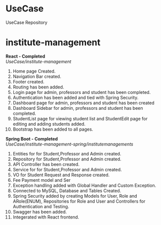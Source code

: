 # UseCase
UseCase Repository

# institute-management
 **React - Completed**<br>
 *UseCase/institute-management*
1) Home page Created.
2) Navigation Bar created.
3) Footer created.
4) Routing has been added.
5) Login page for admin, professors and student has been completed.
6) Authentication has been added and tied with Spring Security.
7) Dashboard page for admin, professors and student has been created
8) Dashboard Sidebar for admin, professors and student has been completed.
9) StudentList page for viewing student list and StudentEdit page for editing and adding students added.
10) Bootstrap has been added to all pages.

**Spring Boot - Completed**<br> 
*UseCase/institute-management-spring/institutemanagements*
1) Entities for for Student,Professor and Admin created.
2) Repository for Student,Professor and Admin created.
3) API Controller has been created.
4) Service for for Student,Professor and Admin created.
5) VO for Student Request and Response created.
6) Fee Payment model and Ser
7) Exception handling added with Global Handler and Custom Exception.
8) Connected to MySQL, Database and Tables Created.
9) Spring Security added by creating Models for User, Role and ARole(ENUM), Repositories for Role and User and Controllers for Authentication and Testing.
10) Swagger has been added.
11) Integerated with React frontend.
